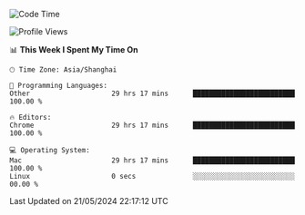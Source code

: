 <!--START_SECTION:waka-->
![Code Time](http://img.shields.io/badge/Code%20Time-2%2C283%20hrs%201%20min-blue)

![Profile Views](http://img.shields.io/badge/Profile%20Views-0-blue)

📊 **This Week I Spent My Time On** 

```text
🕑︎ Time Zone: Asia/Shanghai

💬 Programming Languages: 
Other                    29 hrs 17 mins      █████████████████████████   100.00 % 

🔥 Editors: 
Chrome                   29 hrs 17 mins      █████████████████████████   100.00 % 

💻 Operating System: 
Mac                      29 hrs 17 mins      █████████████████████████   100.00 % 
Linux                    0 secs              ░░░░░░░░░░░░░░░░░░░░░░░░░   00.00 % 
```


 Last Updated on 21/05/2024 22:17:12 UTC
<!--END_SECTION:waka-->